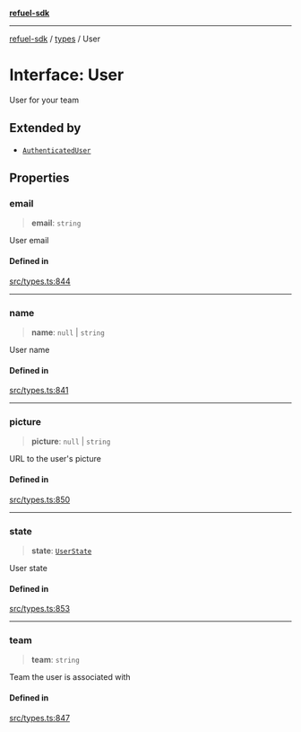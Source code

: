 [**refuel-sdk**](../../README.md)

***

[refuel-sdk](../../modules.md) / [types](../README.md) / User

# Interface: User

User for your team

## Extended by

- [`AuthenticatedUser`](AuthenticatedUser.md)

## Properties

### email

> **email**: `string`

User email

#### Defined in

[src/types.ts:844](https://github.com/refuel-ai/refuel-sdk/blob/f2e28ab259fcf3e0cbb5ccf9e6bee5d2eda4cd6f/src/types.ts#L844)

***

### name

> **name**: `null` \| `string`

User name

#### Defined in

[src/types.ts:841](https://github.com/refuel-ai/refuel-sdk/blob/f2e28ab259fcf3e0cbb5ccf9e6bee5d2eda4cd6f/src/types.ts#L841)

***

### picture

> **picture**: `null` \| `string`

URL to the user's picture

#### Defined in

[src/types.ts:850](https://github.com/refuel-ai/refuel-sdk/blob/f2e28ab259fcf3e0cbb5ccf9e6bee5d2eda4cd6f/src/types.ts#L850)

***

### state

> **state**: [`UserState`](../enumerations/UserState.md)

User state

#### Defined in

[src/types.ts:853](https://github.com/refuel-ai/refuel-sdk/blob/f2e28ab259fcf3e0cbb5ccf9e6bee5d2eda4cd6f/src/types.ts#L853)

***

### team

> **team**: `string`

Team the user is associated with

#### Defined in

[src/types.ts:847](https://github.com/refuel-ai/refuel-sdk/blob/f2e28ab259fcf3e0cbb5ccf9e6bee5d2eda4cd6f/src/types.ts#L847)
